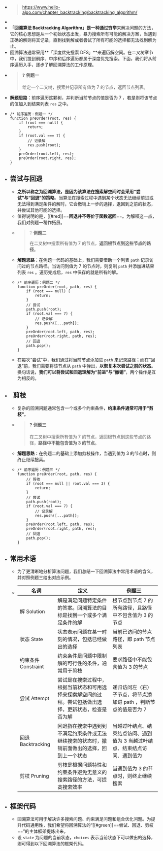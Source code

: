 - > https://www.hello-algo.com/chapter_backtracking/backtracking_algorithm/
-
- **「回溯算法 Backtracking Algorithm」**是一种通过**穷举**来解决问题的方法，它的核心思想是从一个初始状态出发，暴力搜索所有可能的解决方案，当遇到正确的解则将其记录，直到找到解或者尝试了所有可能的选择都无法找到解为止。
- 回溯算法通常采用**「深度优先搜索 DFS」**来遍历解空间。在二叉树章节中，我们提到前序、中序和后序遍历都属于深度优先搜索。下面，我们将从前序遍历入手，逐步了解回溯算法的工作原理。
- > ❓ **例题一**
  >
  > 给定一个二叉树，搜索并记录所有值为 7 的节点，返回节点列表。
- **解题思路**：前序遍历这颗树，并判断当前节点的值是否为 7 ，若是则将该节点的值加入到结果列表 `res` 之中。
- ```
  /* 前序遍历：例题一 */
  function preOrder(root, res) {
      if (root === null) {
          return;
      }
      if (root.val === 7) {
          // 记录解
          res.push(root);
      }
      preOrder(root.left, res);
      preOrder(root.right, res);
  }
  ```
- ## 尝试与回退
	- **之所以称之为回溯算法，是因为该算法在搜索解空间时会采用“尝试”与“回退”的策略**。当算法在搜索过程中遇到某个状态无法继续前进或无法得到满足条件的解时，它会撤销上一步的选择，退回到之前的状态，并尝试其他可能的选择。
	- 值得说明的是，[[#red]]==**回退并不等价于函数返回**==。为解释这一点，我们对例题一稍作拓展。
	- > ❔ **例题二**
	  >
	  > 在二叉树中搜索所有值为 7 的节点，**返回根节点到这些节点的路径**。
	- **解题思路**：在例题一代码的基础上，我们需要借助一个列表 `path` 记录访问过的节点路径。当访问到值为 7 的节点时，则复制 `path` 并添加进结果列表 `res` 。遍历完成后，`res` 中保存的就是所有的解。
	- ```
	  /* 前序遍历：例题二 */
	  function preOrder(root, path, res) {
	      if (root === null) {
	          return;
	      }
	      // 尝试
	      path.push(root);
	      if (root.val === 7) {
	          // 记录解
	          res.push([...path]);
	      }
	      preOrder(root.left, path, res);
	      preOrder(root.right, path, res);
	      // 回退
	      path.pop();
	  }
	  ```
	- 在每次“尝试”中，我们通过将当前节点添加进 `path` 来记录路径；而在“回退”前，我们需要将该节点从 `path` 中弹出，**以恢复本次尝试之前的状态**。换句话说，**我们可以将尝试和回退理解为“前进”与“撤销”**，两个操作是互为相反的。
- ##   剪枝
	- 复杂的回溯问题通常包含一个或多个约束条件，**约束条件通常可用于“剪枝”**。
	- > ❓ **例题三**
	  >
	  > 在二叉树中搜索所有值为 7 的节点，返回根节点到这些节点的路径，**路径中不能包含值为 3 的节点**。
	- **解题思路**：在例题二的基础上添加剪枝操作，当遇到值为 3 的节点时，则终止继续搜索。
	- ```
	  /* 前序遍历：例题三 */
	  function preOrder(root, path, res) {
	      // 剪枝
	      if (root === null || root.val === 3) {
	          return;
	      }
	      // 尝试
	      path.push(root);
	      if (root.val === 7) {
	          // 记录解
	          res.push([...path]);
	      }
	      preOrder(root.left, path, res);
	      preOrder(root.right, path, res);
	      // 回退
	      path.pop();
	  }
	  ```
- ## 常用术语
	- 为了更清晰地分析算法问题，我们总结一下回溯算法中常用术语的含义，并对照例题三给出对应示例。
	- |**名词**|**定义**|**例题三**|
	  |--|--|--|
	  |解 Solution|解是满足问题特定条件的答案。回溯算法的目标是找到一个或多个满足条件的解|根节点到节点 $7$ 的所有路径，且路径中不包含值为 $3$ 的节点|
	  |状态 State|状态表示问题在某一时刻的情况，包括已经做出的选择|当前已访问的节点路径，即 path 节点列表|
	  |约束条件 Constraint|约束条件是问题中限制解的可行性的条件，通常用于剪枝|要求路径中不能包含值为 $3$ 的节点|
	  |尝试 Attempt|尝试是在搜索过程中，根据当前状态和可用选择来探索解空间的过程。尝试包括做出选择，更新状态，检查是否为解|递归访问左（右）子节点，将节点添加进 path ，判断节点的值是否为 $7$|
	  |回退 Backtracking|回退指在搜索中遇到到不满足约束条件或无法继续搜索的状态时，撤销前面做出的选择，回到上一个状态|当越过叶结点、结束结点访问、遇到值为 $3$ 当越过叶结点、结束结点访问、遇到值为|
	  |剪枝 Pruning|剪枝是根据问题特性和约束条件避免无意义的搜索路径的方法，可提高搜索效率|当遇到值为 $3$ 的节点时，则终止继续搜索|
- ## 框架代码
	- 回溯算法可用于解决许多搜索问题、约束满足问题和组合优化问题。为提升代码通用性，我们希望将回溯算法的“[[#green]]==尝试、回退、剪枝==”的主体框架提炼出来。
	- 设 `state` 为问题的当前状态，`choices` 表示当前状态下可以做出的选择，则可得到以下回溯算法的框架代码。